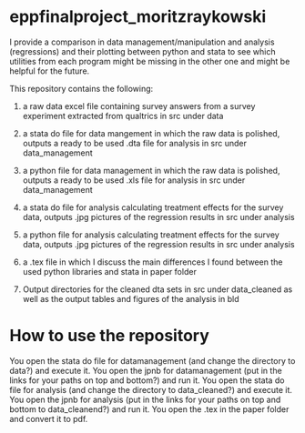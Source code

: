 # eppfinalproject_moritzraykowski
I provide a comparison in data management/manipulation and analysis (regressions) and their plotting between python and stata to see which utilities from each program might be missing in the other one and might be helpful for the future.


This repository contains the following:

1. a raw data excel file containing survey answers from a survey experiment extracted from qualtrics in src under data

2. a stata do file for data mangement in which the raw data is polished, outputs a ready to be used .dta file for analysis in src under data_management

3. a python file for data management in which the raw data is polished, outputs a ready to be used .xls file for analysis in src under data_management

4. a stata do file for analysis calculating treatment effects for the survey data, outputs .jpg pictures of the regression results in src under analysis

5. a python file for analysis calculating treatment effects for the survey data, outputs .jpg pictures of the regression results in src under analysis

6. a .tex file in which I discuss the main differences I found between the used python libraries and stata in paper folder

7. Output directories for the cleaned dta sets in src under data_cleaned as well as the output tables and figures of the analysis in bld


# How to use the repository 

You open the stata do file for datamanagement (and change the directory to data?) and execute it. You open the jpnb for datamanagement (put in the links for your paths on top and bottom?) and run it.
You open the stata do file for analysis (and change the directory to data_cleaned?) and execute it. You open the jpnb for analysis (put in the links for your paths on top and bottom to data_cleanend?) and run it.
You open the .tex in the paper folder and convert it to pdf.  



